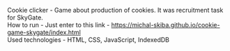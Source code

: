 Cookie clicker - Game about production of cookies. It was recruitment task for SkyGate.																													
How to run - Just enter to this link - https://michal-skiba.github.io/cookie-game-skygate/index.html 																				
Used technologies - HTML, CSS, JavaScript, IndexedDB
